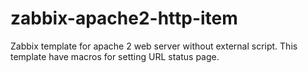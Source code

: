 # zabbix-apache2-http-item
Zabbix template for apache 2 web server without external script. This template have macros for setting URL status page.
